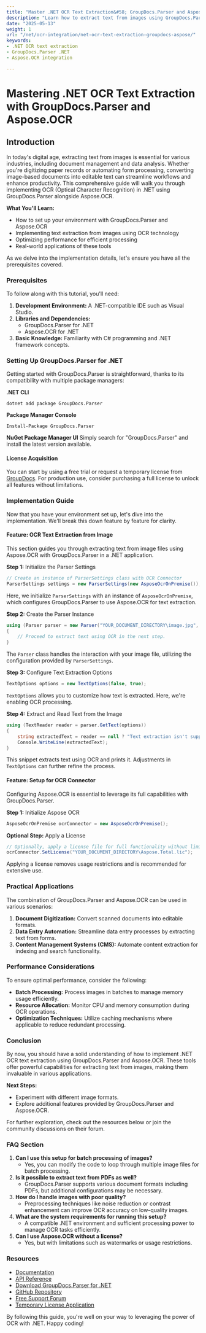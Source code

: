 ```yaml
---
title: "Master .NET OCR Text Extraction&#58; GroupDocs.Parser and Aspose.OCR for Image Processing"
description: "Learn how to extract text from images using GroupDocs.Parser and Aspose.OCR in .NET, enhancing document digitization and data analysis workflows."
date: "2025-05-13"
weight: 1
url: "/net/ocr-integration/net-ocr-text-extraction-groupdocs-aspose/"
keywords:
- .NET OCR text extraction
- GroupDocs.Parser .NET
- Aspose.OCR integration

---
```



# Mastering .NET OCR Text Extraction with GroupDocs.Parser and Aspose.OCR

## Introduction

In today's digital age, extracting text from images is essential for various industries, including document management and data analysis. Whether you're digitizing paper records or automating form processing, converting image-based documents into editable text can streamline workflows and enhance productivity. This comprehensive guide will walk you through implementing OCR (Optical Character Recognition) in .NET using GroupDocs.Parser alongside Aspose.OCR.

**What You'll Learn:**
- How to set up your environment with GroupDocs.Parser and Aspose.OCR
- Implementing text extraction from images using OCR technology
- Optimizing performance for efficient processing
- Real-world applications of these tools

As we delve into the implementation details, let's ensure you have all the prerequisites covered.

### Prerequisites

To follow along with this tutorial, you'll need:
1. **Development Environment:** A .NET-compatible IDE such as Visual Studio.
2. **Libraries and Dependencies:**
   - GroupDocs.Parser for .NET
   - Aspose.OCR for .NET
3. **Basic Knowledge:** Familiarity with C# programming and .NET framework concepts.

### Setting Up GroupDocs.Parser for .NET

Getting started with GroupDocs.Parser is straightforward, thanks to its compatibility with multiple package managers:

**.NET CLI**
```
dotnet add package GroupDocs.Parser
```

**Package Manager Console**
```shell
Install-Package GroupDocs.Parser
```

**NuGet Package Manager UI**
Simply search for "GroupDocs.Parser" and install the latest version available.

#### License Acquisition

You can start by using a free trial or request a temporary license from [GroupDocs](https://purchase.groupdocs.com/temporary-license/). For production use, consider purchasing a full license to unlock all features without limitations.

### Implementation Guide

Now that you have your environment set up, let's dive into the implementation. We'll break this down feature by feature for clarity.

#### Feature: OCR Text Extraction from Image

This section guides you through extracting text from image files using Aspose.OCR with GroupDocs.Parser in a .NET application.

**Step 1:** Initialize the Parser Settings
```csharp
// Create an instance of ParserSettings class with OCR Connector
ParserSettings settings = new ParserSettings(new AsposeOcrOnPremise());
```
Here, we initialize `ParserSettings` with an instance of `AsposeOcrOnPremise`, which configures GroupDocs.Parser to use Aspose.OCR for text extraction.

**Step 2:** Create the Parser Instance
```csharp
using (Parser parser = new Parser("YOUR_DOCUMENT_DIRECTORY\image.jpg", settings))
{
    // Proceed to extract text using OCR in the next step.
}
```
The `Parser` class handles the interaction with your image file, utilizing the configuration provided by `ParserSettings`.

**Step 3:** Configure Text Extraction Options
```csharp
TextOptions options = new TextOptions(false, true);
```
`TextOptions` allows you to customize how text is extracted. Here, we're enabling OCR processing.

**Step 4:** Extract and Read Text from the Image
```csharp
using (TextReader reader = parser.GetText(options))
{
    string extractedText = reader == null ? "Text extraction isn't supported" : reader.ReadToEnd();
    Console.WriteLine(extractedText);
}
```
This snippet extracts text using OCR and prints it. Adjustments in `TextOptions` can further refine the process.

#### Feature: Setup for OCR Connector

Configuring Aspose.OCR is essential to leverage its full capabilities with GroupDocs.Parser.

**Step 1:** Initialize Aspose OCR
```csharp
AsposeOcrOnPremise ocrConnector = new AsposeOcrOnPremise();
```

**Optional Step:** Apply a License
```csharp
// Optionally, apply a license file for full functionality without limitations
ocrConnector.SetLicense("YOUR_DOCUMENT_DIRECTORY\Aspose.Total.lic");
```
Applying a license removes usage restrictions and is recommended for extensive use.

### Practical Applications

The combination of GroupDocs.Parser and Aspose.OCR can be used in various scenarios:
1. **Document Digitization:** Convert scanned documents into editable formats.
2. **Data Entry Automation:** Streamline data entry processes by extracting text from forms.
3. **Content Management Systems (CMS):** Automate content extraction for indexing and search functionality.

### Performance Considerations

To ensure optimal performance, consider the following:
- **Batch Processing:** Process images in batches to manage memory usage efficiently.
- **Resource Allocation:** Monitor CPU and memory consumption during OCR operations.
- **Optimization Techniques:** Utilize caching mechanisms where applicable to reduce redundant processing.

### Conclusion

By now, you should have a solid understanding of how to implement .NET OCR text extraction using GroupDocs.Parser and Aspose.OCR. These tools offer powerful capabilities for extracting text from images, making them invaluable in various applications.

**Next Steps:**
- Experiment with different image formats.
- Explore additional features provided by GroupDocs.Parser and Aspose.OCR.

For further exploration, check out the resources below or join the community discussions on their forum.

### FAQ Section
1. **Can I use this setup for batch processing of images?**
   - Yes, you can modify the code to loop through multiple image files for batch processing.
2. **Is it possible to extract text from PDFs as well?**
   - GroupDocs.Parser supports various document formats including PDFs, but additional configurations may be necessary.
3. **How do I handle images with poor quality?**
   - Preprocessing techniques like noise reduction or contrast enhancement can improve OCR accuracy on low-quality images.
4. **What are the system requirements for running this setup?**
   - A compatible .NET environment and sufficient processing power to manage OCR tasks efficiently.
5. **Can I use Aspose.OCR without a license?**
   - Yes, but with limitations such as watermarks or usage restrictions.

### Resources
- [Documentation](https://docs.groupdocs.com/parser/net/)
- [API Reference](https://reference.groupdocs.com/parser/net)
- [Download GroupDocs.Parser for .NET](https://releases.groupdocs.com/parser/net/)
- [GitHub Repository](https://github.com/groupdocs-parser/GroupDocs.Parser-for-.NET)
- [Free Support Forum](https://forum.groupdocs.com/c/parser/10)
- [Temporary License Application](https://purchase.groupdocs.com/temporary-license/) 

By following this guide, you're well on your way to leveraging the power of OCR with .NET. Happy coding!
